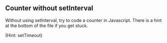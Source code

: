 ## Counter without setInterval

Without using setInterval, try to code a counter in Javascript. There is a hint at the bottom of the file if you get stuck.






















(Hint: setTimeout)
